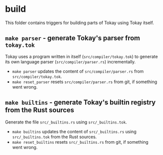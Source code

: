 # build

This folder contains triggers for building parts of Tokay using Tokay itself.

## `make parser` - generate Tokay's parser from `tokay.tok`

Tokay uses a program written in itself (`src/compiler/tokay.tok`) to generate its own language parser (`src/compiler/parser.rs`) incrementally.

- `make parser` updates the content of `src/compiler/parser.rs` from `src/compiler/tokay.tok`.
- `make reset_parser` resets `src/compiler/parser.rs` from git, if something went wrong.

## `make builtins` - generate Tokay's builtin registry from the Rust sources

Generate the file `src/_builtins.rs` using `src/_builtins.tok`.

- `make builtins` updates the content of `src/_builtins.rs` using `src/_builtins.tok` from the Rust sources.
- `make reset_builtins` resets `src/_builtins.rs` from git, if something went wrong.
